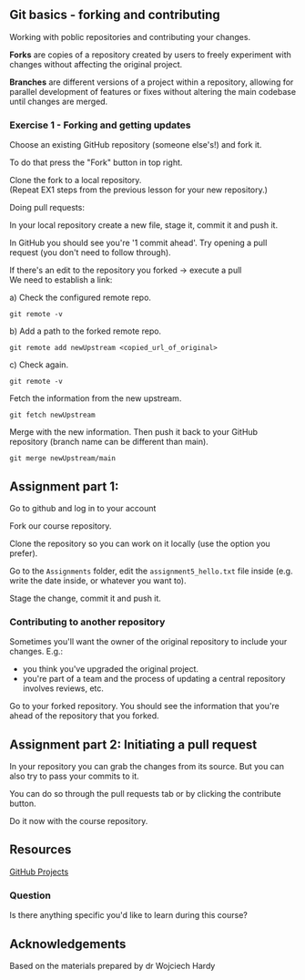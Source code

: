 
## Git basics - forking and contributing

Working with poblic repositories and contributing your changes.

**Forks** are copies of a repository created by users to freely experiment with changes without affecting the original project. 

**Branches** are different versions of a project within a repository, allowing for parallel development of features or fixes without altering the main codebase until changes are merged.

### Exercise 1 - Forking and getting updates

Choose an existing GitHub repository (someone else's!) and fork it.

To do that press the "Fork" button in top right.

Clone the fork to a local repository.\
(Repeat EX1 steps from the previous lesson for your new repository.)

Doing pull requests:

In your local repository create a new file, stage it, commit it and push it.

In GitHub you should see you're '1 commit ahead'. Try opening a pull request (you don't need to follow through).

If there's an edit to the repository you forked -> execute a pull\
We need to establish a link:

a) Check the configured remote repo.
```
git remote -v
```
b) Add a path to the forked remote repo.
```
git remote add newUpstream <copied_url_of_original>
```
c) Check again.
```
git remote -v
```
Fetch the information from the new upstream.
```
git fetch newUpstream
```

Merge with the new information. Then push it back to your GitHub repository (branch name can be different than main).
```
git merge newUpstream/main
```

## Assignment part 1:

Go to github and log in to your account

Fork our course repository.

Clone the repository so you can work on it locally (use the option you prefer).

Go to the `Assignments` folder, edit the `assignment5_hello.txt` file inside (e.g. write the date inside, or whatever you want to).

Stage the change, commit it and push it.

### Contributing to another repository

Sometimes you'll want the owner of the original repository to include your changes. E.g.:

- you think you've upgraded the original project.
- you're part of a team and the process of updating a central repository involves reviews, etc.

Go to your forked repository. You should see the information that you're ahead of the repository that you forked.

## Assignment part 2: Initiating a pull request
In your repository you can grab the changes from its source. But you can also try to pass your commits to it.

You can do so through the pull requests tab or by clicking the contribute button.

Do it now with the course repository.

## Resources

[GitHub Projects](https://docs.github.com/en/issues/planning-and-tracking-with-projects/learning-about-projects/quickstart-for-projects)

### Question

Is there anything specific you'd like to learn during this course?


## Acknowledgements
Based on the materials prepared by dr Wojciech Hardy
